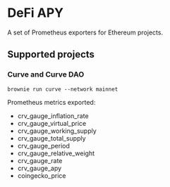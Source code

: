 # DeFi APY

A set of Prometheus exporters for Ethereum projects.

## Supported projects

### Curve and Curve DAO

`brownie run curve --network mainnet`

Prometheus metrics exported:

- crv_gauge_inflation_rate
- crv_gauge_virtual_price
- crv_gauge_working_supply
- crv_gauge_total_supply
- crv_gauge_period
- crv_gauge_relative_weight
- crv_gauge_rate
- crv_gauge_apy
- coingecko_price
